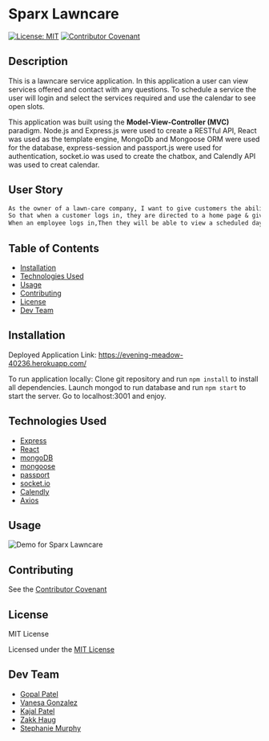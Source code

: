 # Sparx Lawncare

[![License: MIT](https://img.shields.io/badge/License-MIT-yellow.svg)](https://opensource.org/licenses/MIT)   [![Contributor Covenant](https://img.shields.io/badge/Contributor%20Covenant-2.0-4baaaa.svg)](code_of_conduct.md)

## Description
This is a lawncare service application. In this application a user can view services offered and contact with any questions. To schedule a service the user will login and select the services required and use the calendar to see open slots.

This application was built using the **Model-View-Controller (MVC)** paradigm. Node.js and Express.js were used to create a RESTful API, React was used as the template engine, MongoDb and Mongoose ORM were used for the database, express-session and passport.js were used for authentication, socket.io was used to create the chatbox, and Calendly API was used to creat calendar.

## User Story

```md
As the owner of a lawn-care company, I want to give customers the ability to schedule jobs/consultations online.
So that when a customer logs in, they are directed to a home page & given the option to view services, schedule a day for service or live-chat with an employee for help. 
When an employee logs in,Then they will be able to view a scheduled day &/or week, view messages from customers & live-chat with customers for help.
```

## Table of Contents
* [Installation](#installation)
* [Technologies Used](#technologies-used)
* [Usage](#usage)
* [Contributing](#contributing)
* [License](#license)
* [Dev Team](#dev-team)
  
## Installation

Deployed Application Link: https://evening-meadow-40236.herokuapp.com/

To run application locally:
Clone git repository and run `npm install` to install all dependencies. Launch mongod to run database and run `npm start` to start the server. Go to localhost:3001 and enjoy. 

## Technologies Used

* [Express](https://www.npmjs.com/package/express)
* [React](https://reactjs.org/docs/getting-started.html)
* [mongoDB](https://docs.mongodb.com/manual/)
* [mongoose](https://www.npmjs.com/package/mongoose)
* [passport](https://www.npmjs.com/package/passport)
* [socket.io](https://www.npmjs.com/package/socket.io)
* [Calendly](https://developer.calendly.com/)
* [Axios](https://www.npmjs.com/package/axios)

## Usage

![Demo for Sparx Lawncare](./SparxLawncare.gif)

## Contributing
See the [Contributor Covenant](https://www.contributor-covenant.org/version/2/0/code_of_conduct/)

## License
MIT License 

Licensed under the [MIT License](https://choosealicense.com/licenses/mit/)

## Dev Team
* [Gopal Patel](https://github.com/patelg1)
* [Vanesa Gonzalez](https://github.com/vanesa19805) 
* [Kajal Patel](https://github.com/kajalpatel20)
* [Zakk Haug](https://github.com/zakklikeslamps)
* [Stephanie Murphy](https://github.com/smurphy823)

